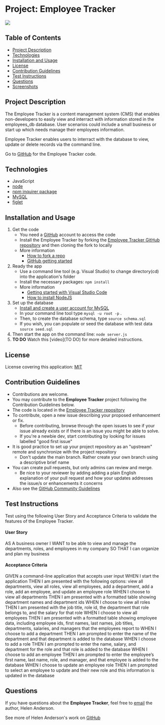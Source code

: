 # Project: Employee Tracker


[![](https://img.shields.io/badge/License-MIT-brightgreen)](https://opensource.org/licenses/MIT)


## Table of Contents
  - [Project Description](#project-description)
  - [Technologies](#technologies)
  - [Installation and Usage](#installation)
  - [License](#license)
  - [Contribution Guidelines](#contribution-guidelines)
  - [Test Instructions](#test-instructions)
  - [Questions](#questions)
  - [Screenshots](#screenshots)

## Project Description 
The Employee Tracker is a content management system (CMS) that enables non-developers to easily view and interract with information stored in the employees_db database. User scenarios could include a small business or start up which needs manage their employees information. 

Employee Tracker enables users to interract with the database to view, update or delete records via the command line.

Go to [GitHub](https://github.com/grace-anderson/employee-tracker) for the Employee Tracker code.

## Technologies
* JavaScript
* [node](https://nodejs.org/en/)
* [npm inquirer package](https://www.npmjs.com/package/inquirer?activeTab=readme)
* [MySQL](https://www.mysql.com/)
* [figlet](https://www.npmjs.com/package/figlet)

## Installation and Usage
  1. Get the code
      * You need a [GitHub](https://github.com/) account to access the code
      * Install the Employee Tracker by forking the [Employee Tracker GitHub repository](https://github.com/grace-anderson/employee-tracker) and then cloning the fork to locally
      * More information
        * [How to fork a repo](https://docs.github.com/en/get-started/quickstart/fork-a-repo)
        * [GitHub getting started](https://docs.github.com/)
  2. Ready the app
      * Use a command line tool (e.g. Visual Studio) to change directory(cd) into the application's folder
      * Install the necessary packages: `npm install`
      * More information
        * [Getting started with Visual Studio Code](https://code.visualstudio.com/docs/introvideos/basics)
        * [How to install NodeJS](https://coding-boot-camp.github.io/full-stack/nodejs/how-to-install-nodejs)
  3. Set up the database 
     * [Install and create a user account for MySQL](https://coding-boot-camp.github.io/full-stack/nodejs/how-to-install-nodejs)
     * In your command line tool type `mysql -u root -p` . 
     * Then, to create the database schema, type `source schema.sql`
     * If you wish, you can populate or seed the database with test data `source seed.sql`
  4. Then start the app on the command line: `node server.js`
  5. **TO DO** Watch this [video](TO DO) for more detailed instructions. 

## License
License covering this application: [MIT](https://opensource.org/licenses/MIT)

## Contribution Guidelines
* Contributions are welcome.
* You may contribute to the **Employee Tracker** project following the Contribution Guidelines below.
* The code is located in the [Employee Tracker repository](https://github.com/grace-anderson/employee-tracker) 
* To contribute, open a new issue describing your proposed enhancement or fix.
  * Before contributing, browse through the open issues to see if your issue already exists or if there is an issue you might be able to solve. 
  * If you're a newbie dev, start contributing by looking for issues labelled "good first issue"
* It is good practice to set up your project repository as an "upstream" remote and synchronize with the project repository
  * Don't update the main branch. Rather create your own branch using a descriptive brief name
* You can create pull requests, but only admins can review and merge.
  * Be nice to your reviewer by adding adding a plain English explanation of your pull request and how your updates addresses the issue/s or enhancements it concerns
* Also see the [GitHub Community Guidelines](https://docs.github.com/en/site-policy/github-terms/github-community-guidelines)

## Test Instructions
Test using the following User Story and Acceptance Criteria to validate the features of the Employee Tracker.

#### User Story
AS A business owner
I WANT to be able to view and manage the departments, roles, and employees in my company
SO THAT I can organize and plan my business

#### Acceptance Criteria
GIVEN a command-line application that accepts user input
WHEN I start the application
THEN I am presented with the following options: view all departments, view all roles, view all employees, add a department, add a role, add an employee, and update an employee role
WHEN I choose to view all departments
THEN I am presented with a formatted table showing department names and department ids
WHEN I choose to view all roles
THEN I am presented with the job title, role id, the department that role belongs to, and the salary for that role
WHEN I choose to view all employees
THEN I am presented with a formatted table showing employee data, including employee ids, first names, last names, job titles, departments, salaries, and managers that the employees report to
WHEN I choose to add a department
THEN I am prompted to enter the name of the department and that department is added to the database
WHEN I choose to add a role
THEN I am prompted to enter the name, salary, and department for the role and that role is added to the database
WHEN I choose to add an employee
THEN I am prompted to enter the employee’s first name, last name, role, and manager, and that employee is added to the database
WHEN I choose to update an employee role
THEN I am prompted to select an employee to update and their new role and this information is updated in the database 

## Questions 
If you have questions about the **Employee Tracker**, feel free to [email](mailto:helen.g.anderson@me.com) the author, Helen Anderson.

See more of Helen Anderson's work on [GitHub](https://github.com/grace-anderson)
